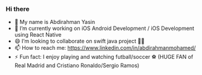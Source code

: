### Hi there

- 👋 My name is Abdirahman Yasin
- 🔭 I’m currently working on iOS Android Development / iOS Development using React Native
- 😄 I’m looking to collaborate on swift java project 👩‍💻 
- 📫 How to reach me: https://www.linkedin.com/in/abdirahmanmohamed/
- ⚡ Fun fact: I enjoy playing and watching futball/soccer ⚽️ (HUGE FAN of Real Madrid and Cristiano Ronaldo/Sergio Ramos)

<!--
**abdirahman-yy/abdirahman-yy** is a ✨ _special_ ✨ repository because its `README.md` (this file) appears on your GitHub profile.

Here are some ideas to get you started:

- 🔭 I’m currently working on C++ and backend development
- 👯 I’m looking to collaborate on swift iOS/macOS project 👩‍💻 
- 📫 How to reach me: https://www.linkedin.com/in/abdirahmanmohamed/
- 😄 Pronouns: Him/His
- ⚡ Fun fact: I enjoy playing and watching basketball 🏀 
-->
